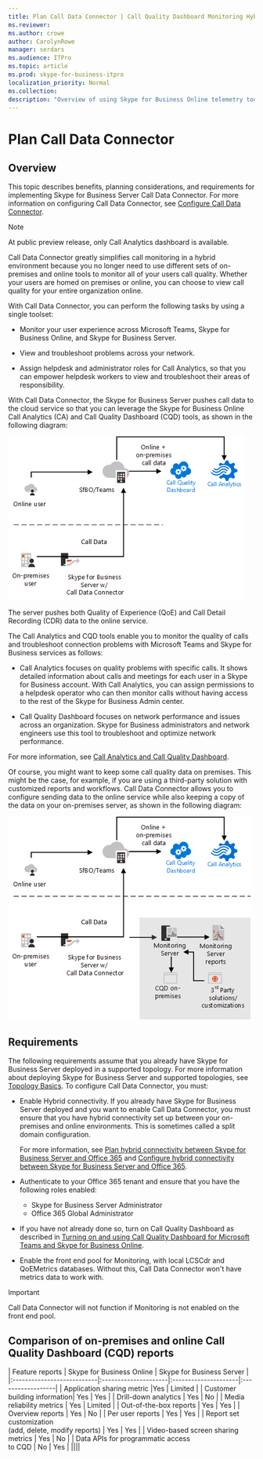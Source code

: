 ```yaml
---
title: Plan Call Data Connector | Call Quality Dashboard Monitoring Hybrid Analytics
ms.reviewer: 
ms.author: crowe
author: CarolynRowe
manager: serdars
ms.audience: ITPro
ms.topic: article
ms.prod: skype-for-business-itpro
localization_priority: Normal
ms.collection: 
description: "Overview of using Skype for Business Online telemetry tools to monitor an on-premises implementation in a hybrid scenario."
---
```


# Plan Call Data Connector

## Overview

This topic describes benefits, planning considerations, and requirements for implementing Skype for Business Server Call Data Connector. For more information on configuring Call Data Connector, see [Configure Call Data Connector](configure-call-data-connector.md).

> [!NOTE]
> At public preview release, only Call Analytics dashboard is available.

Call Data Connector greatly simplifies call monitoring in a hybrid environment because you no longer need to use different sets of on-premises and online tools to monitor all of your users call quality. Whether your users are homed on premises or online, you can choose to view call quality for your entire organization online.

With Call Data Connector, you can perform the following tasks by using a single toolset:

- Monitor your user experience across Microsoft Teams, Skype for Business Online, and Skype for Business Server.

- View and troubleshoot problems across your network.

- Assign helpdesk and administrator roles for Call Analytics, so that you can empower helpdesk workers to view and troubleshoot their areas of responsibility.

With Call Data Connector, the Skype for Business Server pushes call data to the cloud service so that you can leverage the Skype for Business Online Call Analytics (CA) and Call Quality Dashboard (CQD) tools, as shown in the following diagram:

![SfB Cloud Voicemail](../../sfbserver2019/media/call-data-connector-plan-1.png)

The server pushes both Quality of Experience (QoE) and Call Detail Recording (CDR) data to the online service.

The Call Analytics and CQD tools enable you to monitor the quality of calls and troubleshoot connection problems with Microsoft Teams and Skype for Business services as follows:

- Call Analytics focuses on quality problems with specific calls. It shows detailed information about calls and meetings for each user in a Skype for Business account.  With Call Analytics, you can assign permissions to a helpdesk operator who can then monitor calls without having access to the rest of the Skype for Business Admin center.

- Call Quality Dashboard focuses on network performance and issues across an organization. Skype for Business administrators and network engineers use this tool to troubleshoot and optimize network performance.

For more information, see [Call Analytics and Call Quality Dashboard](https://docs.microsoft.com/SkypeForBusiness/using-call-quality-in-your-organization/difference-between-call-analytics-and-call-quality-dashboard).

Of course, you might want to keep some call quality data on premises. This might be the case, for example, if you are using a third-party solution with customized reports and workflows.  Call Data Connector allows you to configure sending data to the online service while also keeping a copy of the data on your on-premises server, as shown in the following diagram:

![SfB Cloud Voicemail](../../sfbserver2019/media/call-data-connector-plan-2.png)

## Requirements

The following requirements assume that you already have Skype for Business Server deployed in a supported topology.  For more information about deploying Skype for Business Server and supported topologies, see [Topology Basics](https://docs.microsoft.com/SkypeForBusiness/plan-your-deployment/topology-basics/topology-basics). To configure Call Data Connector, you must:

- Enable Hybrid connectivity. If you already have Skype for Business Server deployed and you want to enable Call Data Connector, you must ensure that you have hybrid connectivity set up between your on-premises and online environments. This is sometimes called a split domain configuration.

   For more information, see [Plan hybrid connectivity between Skype for Business Server and Office 365](plan-hybrid-connectivity.md) and [Configure hybrid connectivity between Skype for Business Server and Office 365](configure-hybrid-connectivity.md).

- Authenticate to your Office 365 tenant and ensure that you have the following roles enabled:

  - Skype for Business Server Administrator
  - Office 365 Global Administrator

- If you have not already done so, turn on Call Quality Dashboard as described in [Turning on and using Call Quality Dashboard for Microsoft Teams and Skype for Business Online](/microsoftteams/turning-on-and-using-call-quality-dashboard).

- Enable the front end pool for Monitoring, with local LCSCdr and QoEMetrics databases. Without this, Call Data Connector won't have metrics data to work with.

> [!IMPORTANT]
> Call Data Connector will not function if Monitoring is not enabled on the front end pool.

## Comparison of on-premises and online Call Quality Dashboard (CQD) reports

| Feature reports | Skype for Business Online | Skype for Business Server   |
|:---------------------------|:---------------------|:---------------------|:------------------|
| Application sharing metric |Yes | Limited |
| Customer building information| Yes | Yes |
| Drill-down analytics | Yes | No |
| Media reliability metrics | Yes | Limited |
| Out-of-the-box reports | Yes | Yes |
| Overview reports | Yes | No |
| Per user reports | Yes | Yes |
| Report set customization <br> (add, delete, modify reports) | Yes | Yes |
| Video-based screen sharing metrics | Yes | No |
| Data APIs for programmatic access <br> to CQD | No | Yes |
||||

